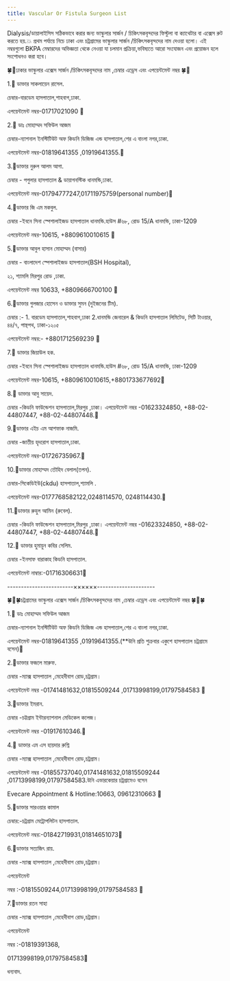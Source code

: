 ```yaml
---
title: Vascular Or Fistula Surgeon List
---
```


Dialysis/ডায়ালাইসিস সঠিকভাবে করার জন্য ভাস্কুলার সার্জন / চিকিৎসকবৃন্দদের ফিস্টুলা বা ক্যাথেটার বা এক্সেস রুট করতে হয়.💥 প্রথম পর্যায়ে নিচে ঢাকা এবং চট্রগ্রামের ভাস্কুলার সার্জন /চিকিৎসকবৃন্দদের নাম দেওয়া হলো। এই নম্বরগুলো BKPA মেম্বারদের অভিজ্ঞতা থেকে নেওয়া যা চলমান প্রক্রিয়া,ভবিষ্যতে আরো সংযোজন এবং প্রয়োজন হলে সংশোধনও করা হবে।

🍀🔰ঢাকার ভাস্কুলার এক্সেস সার্জন /চিকিৎসকবৃন্দদের নাম ,চেম্বার এড্রেস এবং এপয়েন্টমেন্ট নম্বর 🍀🔰

1.🔷️ ডাক্তার সাকলায়েন রাসেল.

চেম্বার-বারডেম হাসপাতাল,শাহবাগ,ঢাকা.

এপয়েন্টমেন্ট নম্বর-01717021090 🔶️

2.🔷️ ডাঃ মোহাম্মদ সফিউল আজম

চেম্বার-ন্যাশনাল ইনস্টিটিউট অফ কিডনি ডিজিজ এন্ড হাসপাতাল,শের এ বাংলা নগর,ঢাকা.

এপয়েন্টমেন্ট নম্বর-01819641355 ,01919641355.🔶️

3.🔷️ডাক্তার নুরুল আলম আগা.

চেম্বার - পপুলার হাসপাতাল & ডায়াগনস্টিক ধানমন্ডি,ঢাকা.

এপয়েন্টমেন্ট নম্বর-01794777247,01711975759(personal number)🔶️

4.🔷️ডাক্তার জি এম মকবুল.

চেম্বার -ইবনে সিনা স্পেশালাইজড হাসপাতাল ধানমন্ডি.হাউস #৬৮, রোড 15/A  ধানমন্ডি,  ঢাকা-1209

এপয়েন্টমেন্ট নম্বর-10615, +8809610010615 🔶️

5.🔷️ডাক্তার আবুল হাসান মোহাম্মদ (বাসার)

চেম্বার - বাংলাদেশ স্পেশালাইজড হাসপাতাল(BSH Hospital),

২১, শ্যামলি মিরপুর রোড ,ঢাকা.

এপয়েন্টমেন্ট নম্বর 10633, +8809666700100 🔶️

6.🔷️ডাক্তার গুলজার হোসেন ও ডাক্তার সুমন (দুইজনের টিম).

চেম্বার :- 1. বারডেম হাসপাতাল,শাহবাগ,ঢাকা 2.ধানমন্ডি জেনারেল & কিডনি হাসপাতাল লিমিটেড, সিটি টাওয়ার, ৪৪/৭, পান্থপথ, ঢাকা-১২০৫ 

এপয়েন্টমেন্ট নম্বর:- +8801712569239 🔶️

7.🔷️ ডাক্তার জিয়াউল হক.

চেম্বার -ইবনে সিনা স্পেশালাইজড হাসপাতাল ধানমন্ডি.হাউস #৬৮, রোড 15/A  ধানমন্ডি,  ঢাকা-1209

এপয়েন্টমেন্ট নম্বর-10615, +8809610010615,+8801733677692🔶️

8.🔷️ ডাক্তার আবু সায়েদ.

চেম্বার -কিডনি ফাউন্ডেশন হাসপাতাল,মিরপুর ,ঢাকা। এপয়েন্টমেন্ট নম্বর -01623324850, +88-02-44807447, +88-02-44807448.🔸

9.🔷️ডাক্তার এইচ এম আশফাক নাজমি.

চেম্বার -জাতীয় হৃদরোগ হাসপাতাল,ঢাকা.

এপয়েন্টমেন্ট নম্বর-01726735967.🔶️

10.🔷️ডাক্তার মোহাম্মদ তৌহিদ বেলাল(তপন).

চেম্বার-সিকেডিইউ(ckdu) হাসপাতাল,শ্যামলি .

এপয়েন্টমেন্ট নম্বর-0177768582122,0248114570, 0248114430.🔶️

11.🔹ডাক্তার রুহুল আমিন (রুবেল).

চেম্বার -কিডনি ফাউন্ডেশন হাসপাতাল,মিরপুর ,ঢাকা। এপয়েন্টমেন্ট নম্বর -01623324850, +88-02-44807447, +88-02-44807448.🔸

12.🔷️ ডাক্তার হুমায়ুন কবির সেলিম.

চেম্বার -ইনসাফ বারাকাহ কিডনি হাসপাতাল.

এপয়েন্টমেন্ট নাম্বার:-01716306631🔶️

\------------------------××××××---------------------

🍀🔰🍀চট্রগ্রামের ভাস্কুলার এক্সেস সার্জন /চিকিৎসকবৃন্দদের নাম ,চেম্বার এড্রেস এবং এপয়েন্টমেন্ট নম্বর 🍀🔰🍀

1.🔷️ ডাঃ মোহাম্মদ সফিউল আজম

চেম্বার-ন্যাশনাল ইনস্টিটিউট অফ কিডনি ডিজিজ এন্ড হাসপাতাল,শের এ বাংলা নগর,ঢাকা.

এপয়েন্টমেন্ট নম্বর-01819641355 ,01919641355.(\*\*উনি প্রতি শুক্রবার একুশে হাসপাতাল চট্রগ্রামে বসেন)🔶️

2.🔷️ডাক্তার ফজলে মারুফ.

চেম্বার -ম্যাক্স হাসপাতাল ,মেহেদীবাগ রোড,চট্রগ্রাম।

এপয়েন্টমেন্ট নম্বর -01741481632,01815509244 ,01713998199,01797584583 🔶️

3.🔷️ডাক্তার ইমরান.

চেম্বার -চট্টগ্রাম ইন্টারন্যাশনাল মেডিকেল কলেজ।

এপয়েন্টমেন্ট নম্বর -01917610346.🔶️

4.🔷️ ডাক্তার এম এস হায়দার রুশ্নি

চেম্বার -ম্যাক্স হাসপাতাল ,মেহেদীবাগ রোড,চট্রগ্রাম।

এপয়েন্টমেন্ট নম্বর -01855737040,01741481632,01815509244 ,01713998199,01797584583.উনি এভারকেয়ার চট্রগ্রামেও বসেন

Evecare Appointment & Hotline:10663, 09612310663 🔶️

5.🔷️ডাক্তার সারওয়ার কামাল

চেম্বার:-চট্রগ্রাম মেট্রোপলিটন হাসপাতাল.

এপয়েন্টমেন্ট নম্বর:-01842719931,01814651073🔶️

6.🔷️ডাক্তার সত্যজিৎ রায়.

চেম্বার -ম্যাক্স হাসপাতাল ,মেহেদীবাগ রোড,চট্রগ্রাম।

এপয়েন্টমেন্ট

নম্বর :-01815509244,01713998199,01797584583 🔶️

7.🔷️ডাক্তার রতন সাহা

চেম্বার -ম্যাক্স হাসপাতাল ,মেহেদীবাগ রোড,চট্রগ্রাম।

এপয়েন্টমেন্ট

নম্বর :-01819391368,

01713998199,01797584583🔶️

ধন্যবাদ.
